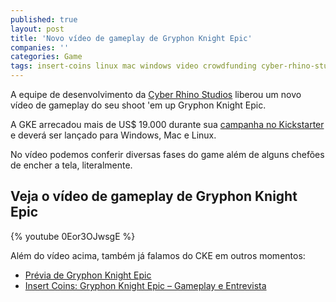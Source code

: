 ```yaml
---
published: true
layout: post
title: 'Novo vídeo de gameplay de Gryphon Knight Epic'
companies: ''
categories: Game
tags: insert-coins linux mac windows video crowdfunding cyber-rhino-studios entrevista previa
---
```

A equipe de desenvolvimento da <a href="http://www.cyberrhinostudios.com" target="_blank">Cyber Rhino Studios</a>
 liberou um novo vídeo de gameplay do seu shoot 'em up Gryphon Knight Epic.

A GKE arrecadou mais de US$ 19.000 durante sua <a href="https://www.kickstarter.com/projects/868879546/gryphon-knight-epic-medieval-shmup/description" target="_blank">campanha no Kickstarter</a>
 e deverá ser lançado para Windows, Mac e Linux.

No vídeo podemos conferir diversas fases do game além de alguns chefões de encher a tela, literalmente.

## Veja o vídeo de gameplay de Gryphon Knight Epic
{% youtube 0Eor3OJwsgE %}

Além do vídeo acima, também já falamos do CKE em outros momentos:
<ul>
	<li><a href="{{ site.baseurl }}/2015/04/09/previa-de-gryphon-knight-epic/">Prévia de Gryphon Knight Epic</a>
</li>
	<li><a href="{{ site.baseurl }}/2015/05/06/insert-coins-gryphon-knight-epic-gameplay-e-entrevista/">Insert Coins: Gryphon Knight Epic – Gameplay e Entrevista</a>
</li>
</ul>
